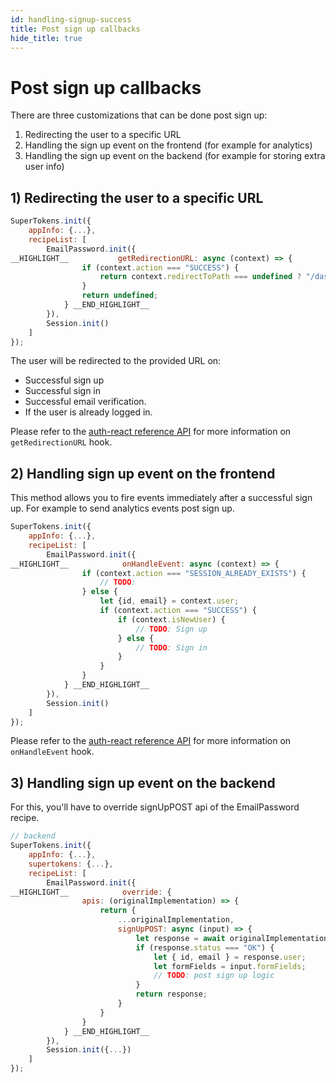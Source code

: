 ```yaml
---
id: handling-signup-success
title: Post sign up callbacks
hide_title: true
---
```


# Post sign up callbacks

There are three customizations that can be done post sign up:
1) Redirecting the user to a specific URL
2) Handling the sign up event on the frontend (for example for analytics)
3) Handling the sign up event on the backend (for example for storing extra user info)

## 1)  Redirecting the user to a specific URL

<!--DOCUSAURUS_CODE_TABS-->
<!--ReactJS-->

```js
SuperTokens.init({
    appInfo: {...},
    recipeList: [
        EmailPassword.init({
__HIGHLIGHT__           getRedirectionURL: async (context) => {
                if (context.action === "SUCCESS") {
                    return context.redirectToPath === undefined ? "/dashboard" : context.redirectToPath;
                }
                return undefined;
            } __END_HIGHLIGHT__
        }),
        Session.init()
    ]
});
```

<!--END_DOCUSAURUS_CODE_TABS-->

The user will be redirected to the provided URL on:
- Successful sign up
- Successful sign in
- Successful email verification.
- If the user is already logged in.

Please refer to the <a href="/docs/auth-react/emailpassword/callbacks#getredirectionurl" target="_blank">auth-react reference API</a> for more information on `getRedirectionURL` hook.

## 2) Handling sign up event on the frontend

This method allows you to fire events immediately after a successful sign up. For example to send analytics events post sign up.

<!--DOCUSAURUS_CODE_TABS-->
<!--ReactJS-->

```js
SuperTokens.init({
    appInfo: {...},
    recipeList: [
        EmailPassword.init({
__HIGHLIGHT__            onHandleEvent: async (context) => {
                if (context.action === "SESSION_ALREADY_EXISTS") {
                    // TODO:
                } else {
                    let {id, email} = context.user;
                    if (context.action === "SUCCESS") {
                        if (context.isNewUser) {
                            // TODO: Sign up
                        } else {
                            // TODO: Sign in
                        }
                    }
                }
            } __END_HIGHLIGHT__
        }),
        Session.init()
    ]
});
```

<!--END_DOCUSAURUS_CODE_TABS-->

Please refer to the <a href="/docs/auth-react/emailpassword/callbacks#onhandleevent" target="_blank">auth-react reference API</a> for more information on `onHandleEvent` hook.


## 3) Handling sign up event on the backend

For this, you'll have to override signUpPOST api of the EmailPassword recipe.

<!--DOCUSAURUS_CODE_TABS-->
<!--NodeJS-->

```js
// backend
SuperTokens.init({
    appInfo: {...},
    supertokens: {...},
    recipeList: [
        EmailPassword.init({
__HIGHLIGHT__            override: {
                apis: (originalImplementation) => {
                    return {
                        ...originalImplementation,
                        signUpPOST: async (input) => {
                            let response = await originalImplementation.signUpPOST(input);
                            if (response.status === "OK") {
                                let { id, email } = response.user;
                                let formFields = input.formFields;
                                // TODO: post sign up logic
                            }
                            return response;
                        }
                    }
                }
            } __END_HIGHLIGHT__
        }),
        Session.init({...})
    ]
});
```

<!--END_DOCUSAURUS_CODE_TABS-->